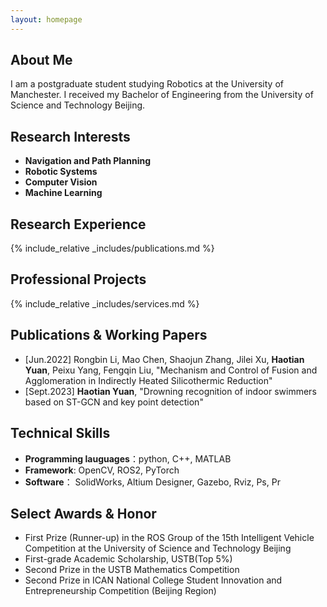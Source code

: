 ```yaml
---
layout: homepage
---
```


## About Me

I am a postgraduate student studying Robotics at the University of Manchester. I received my Bachelor of Engineering from the University of Science and Technology Beijing.

## Research Interests

- **Navigation and Path Planning**
- **Robotic Systems**
- **Computer Vision**
- **Machine Learning**

## Research Experience

{% include_relative _includes/publications.md %}

## Professional Projects

{% include_relative _includes/services.md %}

## Publications & Working Papers

- [Jun.2022] Rongbin Li, Mao Chen, Shaojun Zhang, Jilei Xu, **Haotian Yuan**, Peixu Yang, Fengqin Liu, "Mechanism and Control of Fusion and Agglomeration in Indirectly Heated Silicothermic Reduction"
- [Sept.2023] **Haotian Yuan**, "Drowning recognition of indoor swimmers based on ST-GCN and key point detection"

## Technical Skills

- **Programming lauguages**：python, C++, MATLAB
- **Framework**: OpenCV, ROS2, PyTorch
- **Software**： SolidWorks, Altium Designer, Gazebo, Rviz, Ps, Pr

## Select Awards & Honor

- First Prize (Runner-up) in the ROS Group of the 15th Intelligent Vehicle Competition at the University of Science and Technology Beijing
- First-grade Academic Scholarship, USTB(Top 5%)
- Second Prize in the USTB Mathematics Competition
- Second Prize in ICAN National College Student Innovation and Entrepreneurship Competition (Beijing Region)
